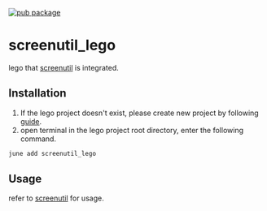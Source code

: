 [![pub package](https://img.shields.io/pub/v/screenutil_lego.svg)](https://pub.dartlang.org/packages/screenutil_lego)

# screenutil_lego
lego that [screenutil](https://pub.dev/packages/flutter_screenutil) is integrated.

##  Installation
1. If the lego project doesn't exist, please create new project by following [guide](https://lego.junestory.com/).
2. open terminal in the lego project root directory, enter the following command.
 ```bash
 june add screenutil_lego
 ```

## Usage
refer to [screenutil](https://pub.dev/packages/flutter_screenutil) for usage.
